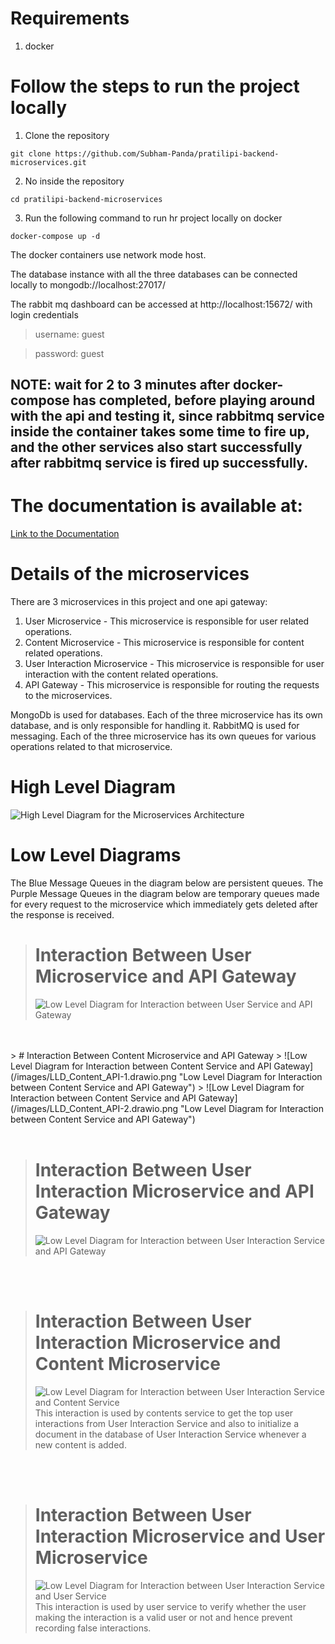 # Requirements
1. docker

# Follow the steps to run the project locally

1. Clone the repository
```git
git clone https://github.com/Subham-Panda/pratilipi-backend-microservices.git
```

2. No inside the repository
```
cd pratilipi-backend-microservices
```

3. Run the following command to run hr project locally on docker
```
docker-compose up -d
```

The docker containers use network mode host.

The database instance with all the three databases can be connected locally to mongodb://localhost:27017/

The rabbit mq dashboard can be accessed at http://localhost:15672/ with login credentials
>username: guest

>password: guest

## NOTE: wait for 2 to 3 minutes after docker-compose has completed, before playing around with the api and testing it, since rabbitmq service inside the container takes some time to fire up, and the other services also start successfully after rabbitmq service is fired up successfully.

# The documentation is available at:
<a href="https://documenter.getpostman.com/view/17855939/UVeCQoNL" target="_blank">Link to the Documentation</a>


# Details of the microservices
There are 3 microservices in this project and one api gateway:

1. User Microservice - This microservice is responsible for user related operations.
2. Content Microservice - This microservice is responsible for content related operations.
3. User Interaction Microservice - This microservice is responsible for user interaction with the content related operations.
4. API Gateway - This microservice is responsible for routing the requests to the microservices.

MongoDb is used for databases. Each of the three microservice has its own database, and is only responsible for handling it.
RabbitMQ is used for messaging. Each of the three microservice has its own queues for various operations related to that microservice.

# High Level Diagram
![High Level Diagram for the Microservices Architecture](/images/HLD.drawio.png "High Level Diagram for the Microservices Architecture")

# Low Level Diagrams

The Blue Message Queues in the diagram below are persistent queues.
The Purple Message Queues in the diagram below are temporary queues made for every request to the microservice which immediately gets deleted after the response is received.


> # Interaction Between User Microservice and API Gateway
> ![Low Level Diagram for Interaction between User Service and API Gateway](/images/LLD_User_API.drawio.png "Low Level Diagram for Interaction between User Service and API Gateway")
<br>
<br>
> # Interaction Between Content Microservice and API Gateway
> ![Low Level Diagram for Interaction between Content Service and API Gateway](/images/LLD_Content_API-1.drawio.png "Low Level Diagram for Interaction between Content Service and API Gateway")
> ![Low Level Diagram for Interaction between Content Service and API Gateway](/images/LLD_Content_API-2.drawio.png "Low Level Diagram for Interaction between Content Service and API Gateway")

<br>
<br>

> # Interaction Between User Interaction Microservice and API Gateway
> ![Low Level Diagram for Interaction between User Interaction Service and API Gateway](/images/LLD_Interaction_API.drawio.png "Low Level Diagram for Interaction between User Interaction Service and API Gateway")

<br>
<br>

> # Interaction Between User Interaction Microservice and Content Microservice
> ![Low Level Diagram for Interaction between User Interaction Service and Content Service](/images/LLD_Interaction_Content.drawio.png "Low Level Diagram for Interaction between User Interaction Service and Content Service")
> This interaction is used by contents service to get the top user interactions from User Interaction Service and also to initialize a document in the database of User Interaction Service whenever a new content is added.

<br>
<br>

> # Interaction Between User Interaction Microservice and User Microservice
> ![Low Level Diagram for Interaction between User Interaction Service and User Service](/images/LLD_Interaction_User.drawio.png "Low Level Diagram for Interaction between User Interaction Service and User Service")
> This interaction is used by user service to verify whether the user making the interaction is a valid user or not and hence prevent recording false interactions.

